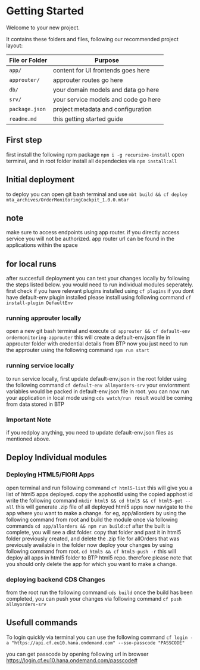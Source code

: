 # Getting Started

Welcome to your new project.

It contains these folders and files, following our recommended project layout:

File or Folder | Purpose
---------|----------
`app/` | content for UI frontends goes here
`approuter/` | approuter routes go here
`db/` | your domain models and data go here
`srv/` | your service models and code go here
`package.json` | project metadata and configuration
`readme.md` | this getting started guide

## First step
first install the following npm package
```npm i -g recursive-install```
open terminal, and in root folder install all dependecies via
```npm install:all ```

## Initial deployment
to deploy you can open git bash terminal and use 
``` mbt build && cf deploy mta_archives/OrderMonitoringCockpit_1.0.0.mtar ```

## note
make sure to access endpoints using app router. if you directly access service you will not be authorized. app router url can be found in the applications within the space
## for local runs
after succesfull deployment you can test your changes locally by following the steps listed below.
you would need to run individual modules seperately.
first check if you have relevant plugins installed using
``` cf plugins ```
if you dont have default-env plugin installed
please install using following command
``` cf install-plugin DefaultEnv ```

### running approuter locally
open a new git bash terminal and execute
``` cd approuter && cf default-env ordermonitoring-approuter ```
this will create a default-env.json file in approuter folder with credential details from BTP
now you just need to run the approuter using the following command
``` npm run start ```
### running service locally
to run service locally, first update default-env.json in the root folder using the following command
``` cf default-env allmyorders-srv ```
your enviornment variables would be packed in default-env.json file in root.
you can now run your application in local mode using 
```cds watch/run ```
result would be coming from data stored in BTP

### Important Note
if you redploy anything, you need to update default-env.json files as mentioned above.

## Deploy Individual modules
### Deploying HTML5/FIORI Apps

open terminal and run following command
``` cf html5-list ```
this will give you a list of html5 apps deployed. copy the apphostId
using the copied apphost id write the following command
``` mkdir html5 && cd html5 && cf html5-get --all ```
this will generate .zip file of all deployed html5 apps
now navigate to the app where you want to make a change. for eg, app/allorders by using the following command from root and build the module once via following commands
``` cd app/allorders && npm run build:cf ```
after the built is complete, you will see a dist folder. copy that folder and past it in html5 folder previously created, and delete the .zip file for allOrders that was previously available in the folder
now deploy your changes by using following command from root.
``` cd html5 && cf html5-push -r ```
this will deploy all apps in html5 folder to BTP html5 repo. therefore please note that you should only delete the app for which you want to make a change.

### deploying backend CDS Changes
from the root run the following command
``` cds build ```
once the build has been completed, you can push your changes via following command
``` cf push allmyorders-srv ```

## Usefull commands
To login quickly via terminal you can use the following command
```cf login -a "https://api.cf.eu10.hana.ondemand.com" --sso-passcode "PASSCODE" ```

you can get passcode by opening following url in browser
https://login.cf.eu10.hana.ondemand.com/passcode#

